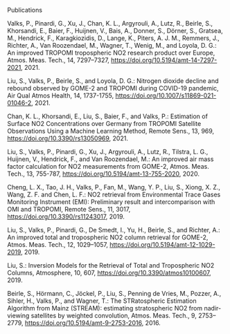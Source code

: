 Publications

Valks, P., Pinardi, G., Xu, J., Chan, K. L., Argyrouli, A., Lutz, R., Beirle, S., Khorsandi, E., Baier, F., Huijnen, V., Bais, A., Donner, S., Dörner, S., Gratsea, M., Hendrick, F., Karagkiozidis, D., Lange, K., Piters, A. J. M., Remmers, J., Richter, A., Van Roozendael, M., Wagner, T., Wenig, M., and Loyola, D. G.: An improved TROPOMI tropospheric NO2 research product over Europe, Atmos. Meas. Tech., 14, 7297–7327, https://doi.org/10.5194/amt-14-7297-2021, 2021.

Liu, S., Valks, P., Beirle, S., and Loyola, D. G.: Nitrogen dioxide decline and rebound observed by GOME-2 and TROPOMI during COVID-19 pandemic, Air Qual Atmos Health, 14, 1737-1755, https://doi.org/10.1007/s11869-021-01046-2, 2021.

Chan, K. L., Khorsandi, E., Liu, S., Baier, F., and Valks, P.: Estimation of Surface NO2 Concentrations over Germany from TROPOMI Satellite Observations Using a Machine Learning Method, Remote Sens., 13, 969, https://doi.org/10.3390/rs13050969, 2021.

Liu, S., Valks, P., Pinardi, G., Xu, J., Argyrouli, A., Lutz, R., Tilstra, L. G., Huijnen, V., Hendrick, F., and Van Roozendael, M.: An improved air mass factor calculation for NO2 measurements from GOME-2, Atmos. Meas. Tech., 13, 755-787, https://doi.org/10.5194/amt-13-755-2020, 2020.  

Cheng, L. X., Tao, J. H., Valks, P., Fan, M., Wang, Y. P., Liu, S., Xiong, X. Z., Wang, Z. F. and Chen, L. F.: NO2 retrieval from Environmental Trace Gases Monitoring Instrument (EMI): Preliminary result and intercomparison with OMI and TROPOMI, Remote Sens., 11, 3017, https://doi.org/10.3390/rs11243017, 2019.

Liu, S., Valks, P., Pinardi, G., De Smedt, I., Yu, H., Beirle, S., and Richter, A.: An improved total and tropospheric NO2 column retrieval for GOME-2, Atmos. Meas. Tech., 12, 1029–1057, https://doi.org/10.5194/amt-12-1029-2019, 2019. 

Liu, S.: Inversion Models for the Retrieval of Total and Tropospheric NO2 Columns, Atmosphere, 10, 607, https://doi.org/10.3390/atmos10100607, 2019. 

Beirle, S., Hörmann, C., Jöckel, P., Liu, S., Penning de Vries, M., Pozzer, A., Sihler, H., Valks, P., and Wagner, T.: The STRatospheric Estimation Algorithm from Mainz (STREAM): estimating stratospheric NO2 from nadir-viewing satellites by weighted convolution, Atmos. Meas. Tech., 9, 2753–2779, https://doi.org/10.5194/amt-9-2753-2016, 2016.
